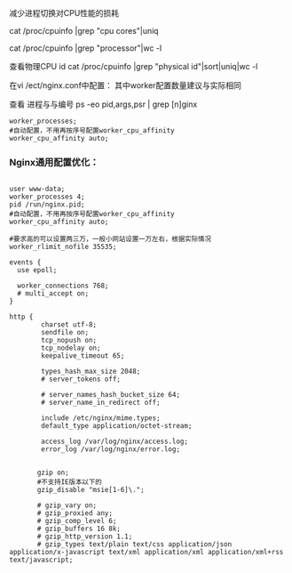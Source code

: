 减少进程切换对CPU性能的损耗


cat /proc/cpuinfo |grep "cpu cores"|uniq


cat /proc/cpuinfo |grep "processor"|wc -l   

查看物理CPU id
cat /proc/cpuinfo |grep "physical id"|sort|uniq|wc -l   

在vi /ect/nginx.conf中配置：
其中worker配置数量建议与实际相同

查看 进程与与编号
ps -eo pid,args,psr | grep [n]ginx


```
worker_processes;
#自动配置，不用再按序号配置worker_cpu_affinity
worker_cpu_affinity auto;
```


### Nginx通用配置优化：
```

user www-data;
worker_processes 4;
pid /run/nginx.pid;
#自动配置，不用再按序号配置worker_cpu_affinity
worker_cpu_affinity auto;

#要求高的可以设置两三万，一般小网站设置一万左右，根据实际情况
worker_rlimit_nofile 35535;

events {
  use epoll;

  worker_connections 768;
  # multi_accept on;
}

http {
        charset utf-8;    
        sendfile on;
        tcp_nopush on;
        tcp_nodelay on;
        keepalive_timeout 65;

        types_hash_max_size 2048;
        # server_tokens off;

        # server_names_hash_bucket_size 64;
        # server_name_in_redirect off;

        include /etc/nginx/mime.types;
        default_type application/octet-stream;

        access_log /var/log/nginx/access.log;
        error_log /var/log/nginx/error.log;


       gzip on;
       #不支持IE版本以下的
       gzip_disable "msie[1-6]\.";

       # gzip_vary on;
       # gzip_proxied any;
       # gzip_comp_level 6;
       # gzip_buffers 16 8k;
       # gzip_http_version 1.1;
       # gzip_types text/plain text/css application/json application/x-javascript text/xml application/xml application/xml+rss text/javascript;

```

